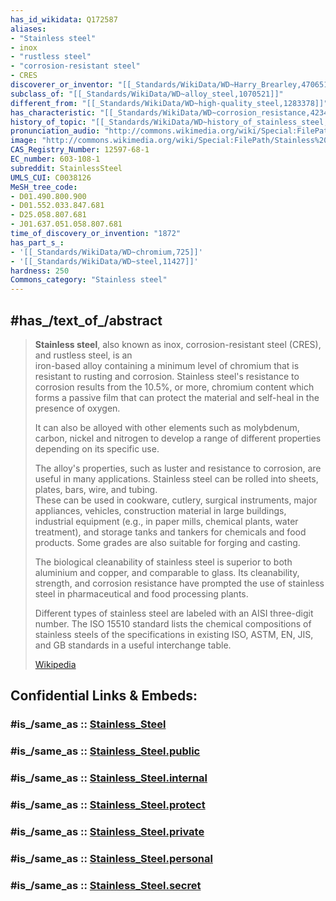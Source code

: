 ```yaml
---
has_id_wikidata: Q172587
aliases:
- "Stainless steel"
- inox
- "rustless steel"
- "corrosion-resistant steel"
- CRES
discoverer_or_inventor: "[[_Standards/WikiData/WD~Harry_Brearley,470651]]"
subclass_of: "[[_Standards/WikiData/WD~alloy_steel,1070521]]"
different_from: "[[_Standards/WikiData/WD~high-quality_steel,1283378]]"
has_characteristic: "[[_Standards/WikiData/WD~corrosion_resistance,4234269]]"
history_of_topic: "[[_Standards/WikiData/WD~history_of_stainless_steel,90563588]]"
pronunciation_audio: "http://commons.wikimedia.org/wiki/Special:FilePath/LL-Q188%20%28deu%29-Sebastian%20Wallroth-rostfreier%20Stahl.wav"
image: "http://commons.wikimedia.org/wiki/Special:FilePath/Stainless%20Steel%20Seamless%20Pipe%20and%20Tube.jpg"
CAS_Registry_Number: 12597-68-1
EC_number: 603-108-1
subreddit: StainlessSteel
UMLS_CUI: C0038126
MeSH_tree_code:
- D01.490.800.900
- D01.552.033.847.681
- D25.058.807.681
- J01.637.051.058.807.681
time_of_discovery_or_invention: "1872"
has_part_s_:
- '[[_Standards/WikiData/WD~chromium,725]]'
- '[[_Standards/WikiData/WD~steel,11427]]'
hardness: 250
Commons_category: "Stainless steel"
---
```


## #has_/text_of_/abstract 

> **Stainless steel**, also known as inox, corrosion-resistant steel (CRES), and rustless steel, is an  
> iron-based alloy containing a minimum level of chromium that is resistant to rusting and corrosion. 
> Stainless steel's resistance to corrosion results from the 10.5%, or more, chromium content 
> which forms a passive film that can protect the material and self-heal in the presence of oxygen.  
> 
> It can also be alloyed with other elements such as molybdenum, carbon, nickel and nitrogen 
> to develop a range of different properties depending on its specific use. 
>
> The alloy's properties, such as luster and resistance to corrosion, are useful in many applications. 
> Stainless steel can be rolled into sheets, plates, bars, wire, and tubing.  
> These can be used in cookware, cutlery, surgical instruments, major appliances, vehicles, 
> construction material in large buildings, industrial equipment (e.g., in paper mills, chemical plants, 
> water treatment), and storage tanks and tankers for chemicals and food products. 
> Some grades are also suitable for forging and casting.
>
> The biological cleanability of stainless steel is superior to both aluminium and copper, 
> and comparable to glass. Its cleanability, strength, and corrosion resistance 
> have prompted the use of stainless steel in pharmaceutical and food processing plants.
>
> Different types of stainless steel are labeled with an AISI three-digit number. 
> The ISO 15510 standard lists the chemical compositions of stainless steels of the specifications 
> in existing ISO, ASTM, EN, JIS, and GB standards in a useful interchange table.
>
> [Wikipedia](https://en.wikipedia.org/wiki/Stainless%20steel)


## Confidential Links & Embeds: 

### #is_/same_as :: [Stainless_Steel](/_Standards/chemic/Material/Metallurgy/Alloy/Stainless_Steel.md) 

### #is_/same_as :: [Stainless_Steel.public](/_public/chemic/Material/Metallurgy/Alloy/Stainless_Steel.public.md) 

### #is_/same_as :: [Stainless_Steel.internal](/_internal/chemic/Material/Metallurgy/Alloy/Stainless_Steel.internal.md) 

### #is_/same_as :: [Stainless_Steel.protect](/_protect/chemic/Material/Metallurgy/Alloy/Stainless_Steel.protect.md) 

### #is_/same_as :: [Stainless_Steel.private](/_private/chemic/Material/Metallurgy/Alloy/Stainless_Steel.private.md) 

### #is_/same_as :: [Stainless_Steel.personal](/_personal/chemic/Material/Metallurgy/Alloy/Stainless_Steel.personal.md) 

### #is_/same_as :: [Stainless_Steel.secret](/_secret/chemic/Material/Metallurgy/Alloy/Stainless_Steel.secret.md)

